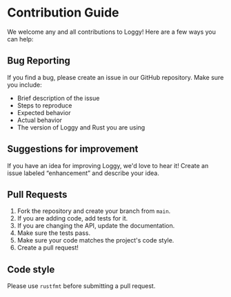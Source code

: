 # Contribution Guide

We welcome any and all contributions to Loggy! Here are a few ways you can help:

## Bug Reporting

If you find a bug, please create an issue in our GitHub repository. Make sure you include:

- Brief description of the issue
- Steps to reproduce
- Expected behavior
- Actual behavior
- The version of Loggy and Rust you are using

## Suggestions for improvement

If you have an idea for improving Loggy, we'd love to hear it! Create an issue labeled “enhancement” and describe your idea.

## Pull Requests

1. Fork the repository and create your branch from `main`.
2. If you are adding code, add tests for it.
3. If you are changing the API, update the documentation.
4. Make sure the tests pass.
5. Make sure your code matches the project's code style.
6. Create a pull request!

## Code style

Please use `rustfmt` before submitting a pull request.
